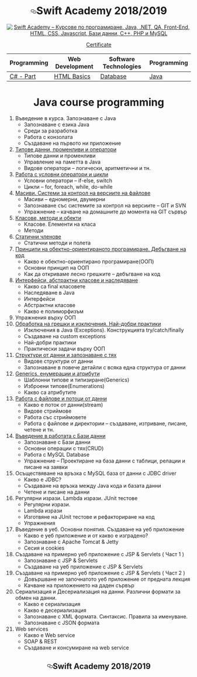 

<h1 align="center"><a id="user-content-swift-academy-20132014" class="anchor" aria-hidden="true" href="#swift-academy-20132014"><svg class="octicon octicon-link" viewBox="0 0 16 16" version="1.1" width="16" height="16" aria-hidden="true"><path fill-rule="evenodd" d="M4 9h1v1H4c-1.5 0-3-1.69-3-3.5S2.55 3 4 3h4c1.45 0 3 1.69 3 3.5 0 1.41-.91 2.72-2 3.25V8.59c.58-.45 1-1.27 1-2.09C10 5.22 8.98 4 8 4H4c-.98 0-2 1.22-2 2.5S3 9 4 9zm9-3h-1v1h1c1 0 2 1.22 2 2.5S13.98 12 13 12H9c-.98 0-2-1.22-2-2.5 0-.83.42-1.64 1-2.09V6.25c-1.09.53-2 1.84-2 3.25C6 11.31 7.55 13 9 13h4c1.45 0 3-1.69 3-3.5S14.5 6 13 6z"></path></svg></a>Swift Academy 2018/2019</h1>


  <p align="center"><a href="https://swift.bg/courses/java/" alt="Swift Academy – Курсове по програмиране. Java, .NET, QA, Front-End, HTML, CSS, Javascript, Бази данни, C++, PHP и MySQL" title="Swift Academy – Курсове по програмиране. Java, .NET, QA, Front-End, HTML, CSS, Javascript, Бази данни, C++, PHP и MySQL"><img src="http://swift.bg/wp-content/uploads/2015/06/logo.png" alt="Swift Academy – Курсове по програмиране. Java, .NET, QA, Front-End, HTML, CSS, Javascript, Бази данни, C++, PHP и MySQL" title="Swift Academy – Курсове по програмиране. Java, .NET, QA, Front-End, HTML, CSS, Javascript, Бази данни, C++, PHP и MySQL"></a></p>
  <p align="center"><a href="http://swift.bg/certificates/georgipavlovivanov/10c82ed1.pdf" alt="Swift Academy"> Certificate</a></p>
  
  
  <!-- Table style-->
<table>
<thead>
<tr>
<th>Programming</th>
<th>Web Development</th>
<th>Software Technologies</th>
  <th>Programming</th>
</tr>
</thead>
<tbody>
<tr>
<td><a href="#c---part-i">C# - Part </a></td>
<td><a href="#html-basics">HTML Basics</a></td>
<td><a href="https://github.com/Aftohtont/Swift-Home-Work/tree/master/Java/Introduction_01/Introduction/13sqldatabase">Database</a></td>
  <td><a href="https://github.com/Aftohtont/Swift-Home-Work/tree/master/Java/Introduction_01/Introduction">Java</a></td>
</tr>
<tr></table>

<h1 align="center">Java course programming</h1>
  <!-- Programming course-->
<ol>
<li>Въведение в курса. Запознаване с Java
<ul>
<li>Запознаване с езика Java</li>
<li>Среди за разработка</li>
<li>Работа с конзолата</li>
<li>Създаване на първото ни приложение</li>
</ul>
</li>
<li><a href="https://github.com/Aftohtont/Swift-Home-Work/tree/master/Java/Introduction_01/Introduction/02Datatypes_Variables_Operators">Типове данни, променливи и оператори
</a><ul>
<li>Типове данни и променливи</li>
<li>Управление на паметта в Java</li>
<li>Видове оператори – логически, аритметични и тн.</li>
</ul>
</li>
	
<li><a href="https://github.com/Aftohtont/Swift-Home-Work/tree/master/Java/Introduction_01/Introduction/03console_conditional_loops">Работа с условни оператори и цикли</a>
<ul>
<li>Условни оператори – if-else, switch</li>
<li>Цикли – for, foreach, while, do-while</li>
</ul>
</li>
<li><a href="https://github.com/Aftohtont/Swift-Home-Work/tree/master/Java/Introduction_01/Introduction/04arrays_string">Масиви. Системи за контрол на версиите на файлове</a>
<ul>
<li>Масиви – едномерни, двумерни</li>
<li>Запознаване със системите за контрол на версиите – GIT и SVN</li>
<li>Упражнение – качване на домашните до момента на GIT сървър</li>
</ul>
</li>
<li><a href="https://github.com/Aftohtont/Swift-Home-Work/tree/master/Java/Introduction_01/Introduction/classes_objects">Класове, методи и обекти</a>
<ul>
<li>Класове. Елементи на класа</li>
<li>Методи</li>
</ul>
</li>
<li><a href="https://github.com/Aftohtont/Swift-Home-Work/tree/master/Java/Introduction_01/Introduction/classes_debugging">Статични членове</a>
<ul>
<li>Статични методи и полета</li>
</ul>
</li>
<li><a href="https://github.com/Aftohtont/Swift-Home-Work/tree/master/Java/Introduction_01/Introduction/classes_debugging">Принципи на обектно-ориентираното програмиране. Дебъгване на код</a>
<ul>
<li>Какво е обектно-ориентирано програмиране(ООП)</li>
<li>Основни принцип на ООП</li>
<li>Как да откриваме лесно грешките – дебъгване на код </li>
</ul>
</li>
<li><a href="https://github.com/Aftohtont/Swift-Home-Work/tree/master/Java/Introduction_01/Introduction/oopprinciplesextrafeature">Интерфейси, абстрактни класове и наследяване</a>
<ul>
<li>Какво са final класовете</li>
<li>Наследяване в Java</li>
<li>Интерфейси</li>
<li>Абстрактни класове</li>
<li>Какво е полиморфизъм</li>
</ul>
</li>
<li>Упражнения върху ООП
	</li>
<li><a href="https://github.com/Aftohtont/Swift-Home-Work/tree/master/Java/Introduction_01/Introduction/exception/exercise">Обработка на грешки и изключения. Най-добри практики</a>
<ul>
<li>Изключения в Java (Exceptions). Конструкцията try/catch/finally</li>
<li>Създаване на custom exceptions</li>
<li>Най-добри практики</li>
<li>Практически задачи върху ООП</li>
</ul>
</li>
<li><a href="https://github.com/Aftohtont/Swift-Home-Work/tree/master/Java/Introduction_01/Introduction/10structuredata">Структури от данни и запознаване с тях</a>
<ul>
<li>Видове структури от данни</li>
<li>Запознаване в повече детайли с всяка една структура от данни</li>
</ul>
</li>
<li><a href="https://github.com/Aftohtont/Swift-Home-Work/tree/master/Java/Introduction_01/Introduction/11generics_enums">Generics, енумерации и атрибути</a>
<ul>
<li>Шаблонни типове и типизиране(Generics)</a></li>
<li>Изброени типове(Enumerations)</li>
<li>Какво са атрибутите</li>
</ul>
</li>
<li><a href="https://github.com/Aftohtont/Swift-Home-Work/tree/master/Java/Introduction_01/Introduction/12stream">Работа с файлове и потоци от данни</a>
<ul>
<li>Какво е поток от данни(stream)</li>
<li>Видове стриймове</li>
<li>Работа със стриймовете</li>
<li>Работа с файлове и директории – създаване, изтриване, писане, четене и тн.</li>
</ul>
</li>
<li><a href="https://github.com/Aftohtont/Swift-Home-Work/tree/master/Java/Introduction_01/Introduction/13sqldatabase">Въведение в работата с Бази данни</a>
<ul>
<li>Запознаване с Бази данни</li>
<li>Основни операции с тях(CRUD)</li>
<li>Работа с MySQL Database</li>
<li>Упражнение – Проектиране на база данни с таблици, релации и писане на заявки</li>
</ul>
</li>
<li>Осъществяване на връзка с MySQL база от данни с JDBC driver
<ul>
<li>Какво е JDBC?</li>
<li>Създаване на връзка между Java кода и базата данни</li>
<li>Четене и писане на данни</li>
</ul>
</li>
<li>Регулярни изрази. Lambda изрази. JUnit тестове
<ul>
<li>Регулярни изрази. </li>
<li>Lambda изрази</li>
<li>Изготвяне на JUnit тестове и рефакториране на код </li>
<li>Упражнения</li>
</ul>
</li>
<li>Въведение в уеб. Основни понятия. Създаване на уеб приложение
<ul>
<li>Какво е уеб приложение и от какво е изградено?</li>
<li>Запознаване с Apache Tomcat &amp; Jetty</li>
<li>Сесия и cookies</li>
</ul>
</li>
<li>Създаване на примерно уеб приложение с JSP &amp; Servlets ( Част 1 )
<ul>
<li>Запознаване с JSP &amp; Servlets</li>
<li>Създаване на уеб приложение с JSP &amp; Servlets</li>
</ul>
</li>
<li>Създаване на примерно уеб приложение с JSP &amp; Servlets ( Част 2 )
<ul>
<li>Довършване не започнатото уеб приложение от предната лекция</li>
<li>Качване на приложението на даден сървър</li>
</ul>
</li>
<li>Сериализация и Десериализация на данни. Различни формати за обмен на данни.
<ul>
<li>Какво е сериализация</li>
<li>Какво е десериализация</li>
<li>Запознаване с XML формата. Синтаксис. Правила за именуване.</li>
<li>Запознаване с JSON формата</li>
</ul>
</li>
<li>Web services
<ul>
<li>Какво е Web service</li>
<li>SOAP &amp; REST</li>
<li>Създаване и консумиране на web service</li>
</ul>
</li>
</ol>

<article class="markdown-body entry-content p-5" itemprop="text"><h1 align="center"><a id="user-content-telerik-academy-20132014" class="anchor" aria-hidden="true" href="#telerik-academy-20132014"><svg class="octicon octicon-link" viewBox="0 0 16 16" version="1.1" width="16" height="16" aria-hidden="true"><path fill-rule="evenodd" d="M4 9h1v1H4c-1.5 0-3-1.69-3-3.5S2.55 3 4 3h4c1.45 0 3 1.69 3 3.5 0 1.41-.91 2.72-2 3.25V8.59c.58-.45 1-1.27 1-2.09C10 5.22 8.98 4 8 4H4c-.98 0-2 1.22-2 2.5S3 9 4 9zm9-3h-1v1h1c1 0 2 1.22 2 2.5S13.98 12 13 12H9c-.98 0-2-1.22-2-2.5 0-.83.42-1.64 1-2.09V6.25c-1.09.53-2 1.84-2 3.25C6 11.31 7.55 13 9 13h4c1.45 0 3-1.69 3-3.5S14.5 6 13 6z"></path></svg></a>Swift Academy 2018/2019</h1>
